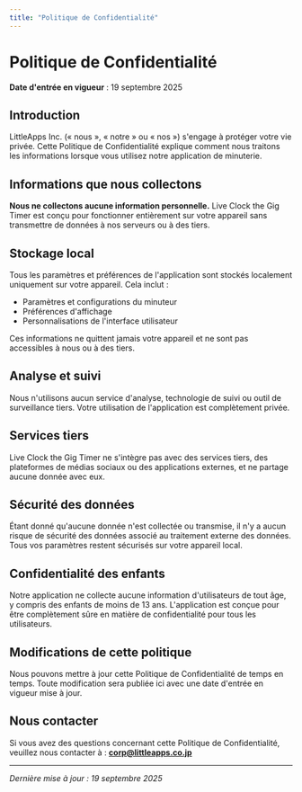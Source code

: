 ```yaml
---
title: "Politique de Confidentialité"
---
```


# Politique de Confidentialité

**Date d'entrée en vigueur** : 19 septembre 2025

## Introduction

LittleApps Inc. (« nous », « notre » ou « nos ») s'engage à protéger votre vie privée. Cette Politique de Confidentialité explique comment nous traitons les informations lorsque vous utilisez notre application de minuterie.

## Informations que nous collectons

**Nous ne collectons aucune information personnelle.** Live Clock the Gig Timer est conçu pour fonctionner entièrement sur votre appareil sans transmettre de données à nos serveurs ou à des tiers.

## Stockage local

Tous les paramètres et préférences de l'application sont stockés localement uniquement sur votre appareil. Cela inclut :
- Paramètres et configurations du minuteur
- Préférences d'affichage
- Personnalisations de l'interface utilisateur

Ces informations ne quittent jamais votre appareil et ne sont pas accessibles à nous ou à des tiers.

## Analyse et suivi

Nous n'utilisons aucun service d'analyse, technologie de suivi ou outil de surveillance tiers. Votre utilisation de l'application est complètement privée.

## Services tiers

Live Clock the Gig Timer ne s'intègre pas avec des services tiers, des plateformes de médias sociaux ou des applications externes, et ne partage aucune donnée avec eux.

## Sécurité des données

Étant donné qu'aucune donnée n'est collectée ou transmise, il n'y a aucun risque de sécurité des données associé au traitement externe des données. Tous vos paramètres restent sécurisés sur votre appareil local.

## Confidentialité des enfants

Notre application ne collecte aucune information d'utilisateurs de tout âge, y compris des enfants de moins de 13 ans. L'application est conçue pour être complètement sûre en matière de confidentialité pour tous les utilisateurs.

## Modifications de cette politique

Nous pouvons mettre à jour cette Politique de Confidentialité de temps en temps. Toute modification sera publiée ici avec une date d'entrée en vigueur mise à jour.

## Nous contacter

Si vous avez des questions concernant cette Politique de Confidentialité, veuillez nous contacter à :
**corp@littleapps.co.jp**

---

*Dernière mise à jour : 19 septembre 2025*